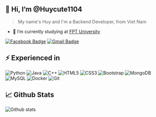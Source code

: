 ##  👋 Hi, I’m @Huycute1104


> My name's Huy and I'm a Backend Developer, from Viet Nam

- 🔭 I’m currently studying at [FPT University](https://university.fpt.edu.vn/)


[![Facebook Badge](https://img.shields.io/badge/-hailua.tamquan-1877F2?style=flat-square&logo=Facebook&logoColor=white&link=https://www.facebook.com/hailua.tamquan)](https://www.facebook.com/hailua.tamquan)
[![Gmail Badge](https://img.shields.io/badge/-huypt110402@gmail.com-c14438?style=flat-square&logo=Gmail&logoColor=white&link=mailto:huypt110402@gmail.com)](mailto:huypt110402@gmail.com)


## ⚡ Experienced in

![Python](https://img.shields.io/badge/-Python-black?style=flat-square&logo=Python)
![Java](https://img.shields.io/badge/-java-E34A86?style=flat-square&logo=java)
![C++](https://img.shields.io/badge/-C++-00599C?style=flat-square&logo=c)
![HTML5](https://img.shields.io/badge/-HTML5-E34F26?style=flat-square&logo=html5&logoColor=white)
![CSS3](https://img.shields.io/badge/-CSS3-1572B6?style=flat-square&logo=css3)
![Bootstrap](https://img.shields.io/badge/-Bootstrap-563D7C?style=flat-square&logo=bootstrap)
![MongoDB](https://img.shields.io/badge/-MongoDB-black?style=flat-square&logo=mongodb)
![MySQL](https://img.shields.io/badge/-MySQL-black?style=flat-square&logo=mysql)
![Docker](https://img.shields.io/badge/-Docker-black?style=flat-square&logo=docker)
![Git](https://img.shields.io/badge/-Git-black?style=flat-square&logo=git)

## 📈 Github Stats

![Github stats](https://github-readme-stats.vercel.app/api?username=Huycute1104&show_icons=true&include_all_commits=true&count_private=true&theme=dark)





